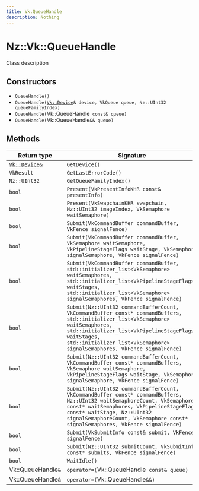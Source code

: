 ```yaml
---
title: Vk.QueueHandle
description: Nothing
---
```


# Nz::Vk::QueueHandle

Class description

## Constructors

- `QueueHandle()`
- `QueueHandle(`[`Vk::Device`](documentation/generated/VulkanRenderer/Vk.Device.md)`& device, VkQueue queue, Nz::UInt32 queueFamilyIndex)`
- `QueueHandle(`Vk::QueueHandle` const& queue)`
- `QueueHandle(`Vk::QueueHandle`&& queue)`

## Methods

| Return type | Signature |
| ----------- | --------- |
| [`Vk::Device`](documentation/generated/VulkanRenderer/Vk.Device.md)`&` | `GetDevice()` |
| `VkResult` | `GetLastErrorCode()` |
| `Nz::UInt32` | `GetQueueFamilyIndex()` |
| `bool` | `Present(VkPresentInfoKHR const& presentInfo)` |
| `bool` | `Present(VkSwapchainKHR swapchain, Nz::UInt32 imageIndex, VkSemaphore waitSemaphore)` |
| `bool` | `Submit(VkCommandBuffer commandBuffer, VkFence signalFence)` |
| `bool` | `Submit(VkCommandBuffer commandBuffer, VkSemaphore waitSemaphore, VkPipelineStageFlags waitStage, VkSemaphore signalSemaphore, VkFence signalFence)` |
| `bool` | `Submit(VkCommandBuffer commandBuffer, std::initializer_list<VkSemaphore> waitSemaphores, std::initializer_list<VkPipelineStageFlags> waitStages, std::initializer_list<VkSemaphore> signalSemaphores, VkFence signalFence)` |
| `bool` | `Submit(Nz::UInt32 commandBufferCount, VkCommandBuffer const* commandBuffers, std::initializer_list<VkSemaphore> waitSemaphores, std::initializer_list<VkPipelineStageFlags> waitStages, std::initializer_list<VkSemaphore> signalSemaphores, VkFence signalFence)` |
| `bool` | `Submit(Nz::UInt32 commandBufferCount, VkCommandBuffer const* commandBuffers, VkSemaphore waitSemaphore, VkPipelineStageFlags waitStage, VkSemaphore signalSemaphore, VkFence signalFence)` |
| `bool` | `Submit(Nz::UInt32 commandBufferCount, VkCommandBuffer const* commandBuffers, Nz::UInt32 waitSemaphoreCount, VkSemaphore const* waitSemaphores, VkPipelineStageFlags const* waitStage, Nz::UInt32 signalSemaphoreCount, VkSemaphore const* signalSemaphores, VkFence signalFence)` |
| `bool` | `Submit(VkSubmitInfo const& submit, VkFence signalFence)` |
| `bool` | `Submit(Nz::UInt32 submitCount, VkSubmitInfo const* submits, VkFence signalFence)` |
| `bool` | `WaitIdle()` |
| Vk::QueueHandle`&` | `operator=(`Vk::QueueHandle` const& queue)` |
| Vk::QueueHandle`&` | `operator=(`Vk::QueueHandle`&&)` |
